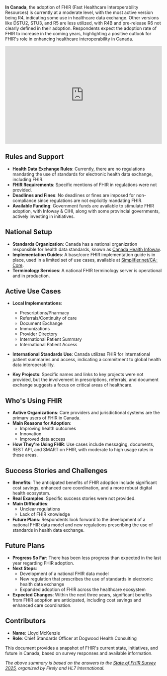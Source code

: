 **In Canada**, the adoption of FHIR (Fast Healthcare Interoperability Resources) is currently at a moderate level, with the most active version being R4, indicating some use in healthcare data exchange. Other versions like DSTU2, STU3, and R5 are less utilized, with R4B and pre-release R6 not clearly defined in their adoption. Respondents expect the adoption rate of FHIR to increase in the coming years, highlighting a positive outlook for FHIR's role in enhancing healthcare interoperability in Canada.

<iframe width="100%" height="315" src="https://www.youtube.com/embed/videoseries?si=NghAe1_n8xeVWNFa&amp;list=PLAPVWVA2xKFiw2TDnMVzl7LfdGixeexHJ" title="YouTube video player" frameborder="0" allow="accelerometer; autoplay; clipboard-write; encrypted-media; gyroscope; picture-in-picture; web-share" referrerpolicy="strict-origin-when-cross-origin" allowfullscreen></iframe>

## Rules and Support

- **Health Data Exchange Rules**: Currently, there are no regulations mandating the use of standards for electronic health data exchange, including FHIR.
- **FHIR Requirements**: Specific mentions of FHIR in regulations were not provided.
- **Deadlines and Fines**: No deadlines or fines are imposed for non-compliance since regulations are not explicitly mandating FHIR.
- **Available Funding**: Government funds are available to stimulate FHIR adoption, with Infoway & CIHI, along with some provincial governments, actively investing in initiatives.

## National Setup

- **Standards Organization**: Canada has a national organization responsible for health data standards, known as [Canada Health Infoway](https://www.infoway-inforoute.ca/en/).
- **Implementation Guides**: A base/core FHIR implementation guide is in place, used in a limited set of use cases, available at [Simplifier.net/CA-Core](https://simplifier.net/CA-Core).
- **Terminology Services**: A national FHIR terminology server is operational and in production.

## Active Use Cases

- **Local Implementations**: 
  - Prescriptions/Pharmacy
  - Referrals/Continuity of care
  - Document Exchange
  - Immunizations
  - Provider Directory
  - International Patient Summary
  - International Patient Access

- **International Standards Use**: Canada utilizes FHIR for international patient summaries and access, indicating a commitment to global health data interoperability.

- **Key Projects**: Specific names and links to key projects were not provided, but the involvement in prescriptions, referrals, and document exchange suggests a focus on critical areas of healthcare.

## Who's Using FHIR

- **Active Organizations**: Care providers and jurisdictional systems are the primary users of FHIR in Canada.
- **Main Reasons for Adoption**: 
  - Improving health outcomes
  - Innovation
  - Improved data access
- **How They're Using FHIR**: Use cases include messaging, documents, REST API, and SMART on FHIR, with moderate to high usage rates in these areas.

## Success Stories and Challenges

- **Benefits**: The anticipated benefits of FHIR adoption include significant cost savings, enhanced care coordination, and a more robust digital health ecosystem.
- **Real Examples**: Specific success stories were not provided.
- **Main Difficulties**: 
  - Unclear regulations
  - Lack of FHIR knowledge
- **Future Plans**: Respondents look forward to the development of a national FHIR data model and new regulations prescribing the use of standards in health data exchange.

## Future Plans

- **Progress So Far**: There has been less progress than expected in the last year regarding FHIR adoption.
- **Next Steps**: 
  - Development of a national FHIR data model
  - New regulation that prescribes the use of standards in electronic health data exchange
  - Expanded adoption of FHIR across the healthcare ecosystem
- **Expected Changes**: Within the next three years, significant benefits from FHIR adoption are anticipated, including cost savings and enhanced care coordination.

## Contributors

- **Name**: Lloyd McKenzie
- **Role**: Chief Standards Officer at Dogwood Health Consulting

This document provides a snapshot of FHIR's current state, initiatives, and future in Canada, based on survey responses and available information.

*The above summary is based on the answers to the [State of FHIR Survey 2025](https://fire.ly/blog/the-state-of-fhir-in-2025/), organized by Firely and HL7 International.*
